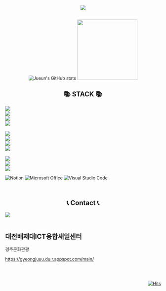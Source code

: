 <div align="center">
<img src="https://capsule-render.vercel.app/api?type=cylinder&height=100&color=0:0DBDFF,110:FFFF66&text=WELCOME!" />
<br><br>
        
![Jueun's GitHub stats](https://github-readme-stats.vercel.app/api?username=Janeee205&show_icons=true&theme=blue-green)
<img height="195"  style="margin-left:'5px'" src="https://github-readme-stats.vercel.app/api/top-langs/?username=Janeee205&layout=compact">

## 📚 STACK 📚
<div style="display:flex; flex-direction:column; align-items:flex-start;">
        <img src="https://img.shields.io/badge/html5-E34F26?style=flat-square&logo=html5&logoColor=white"> 
        <img src="https://img.shields.io/badge/css-1572B6?style=flat-square&logo=css3&logoColor=white"> 
        <img src="https://img.shields.io/badge/javascript-F7DF1E?style=flat-square&logo=javascript&logoColor=black"> 
        <img src="https://img.shields.io/badge/jquery-0769AD?style=flat-square&logo=jquery&logoColor=white"><br>
        <img src="https://img.shields.io/badge/react-61DAFB?style=flat-square&logo=react&logoColor=black"> 
        <img src="https://img.shields.io/badge/node.js-339933?style=flat-square&logo=Node.js&logoColor=white">
        <img src="https://img.shields.io/badge/express-000000?style=flat-square&logo=express&logoColor=white">
        <img src="https://img.shields.io/badge/mongoDB-47A248?style=flat-square&logo=MongoDB&logoColor=white"><br>
        <img src="https://img.shields.io/badge/figma-F24E1E?style=flat-square&logo=figma&logoColor=white">
        <img src="https://img.shields.io/badge/bootstrap-7952B3?style=flat-square&logo=bootstrap&logoColor=white">
        <img src="https://img.shields.io/badge/fontawesome-339AF0?style=flat-square&logo=fontawesome&logoColor=white">
        
![Notion](https://img.shields.io/badge/Notion-%23000000.svg?style=flat-square&logo=notion&logoColor=white)
![Microsoft Office](https://img.shields.io/badge/Microsoft_Office-D83B01?style=flat-square&logo=microsoft-office&logoColor=white)
![Visual Studio Code](https://img.shields.io/badge/Visual%20Studio%20Code-0078d7.svg?style=flat-square&logo=visual-studio-code&logoColor=white)
        
</div><br>

## 📞 Contact 📞
<div style="display:flex; flex-direction:row;">
    <a href="mailto:ga473625@gmail.com">
        <img src="https://img.shields.io/badge/Gmail-EA4335?style=for-the-badge&logo=Gmail&logoColor=white"> 
    </a>
</div><br>

</div>
    
<h2>대전배재대ICT융합새일센터</h2>

경주문화관광

https://gyeongjuuu.du.r.appspot.com/main/
<!--
**Janeee205/Janeee205** is a ✨ _special_ ✨ repository because its `README.md` (this file) appears on your GitHub profile.

Here are some ideas to get you started:

- 🔭 I’m currently working on ...
- 🌱 I’m currently learning ...
- 👯 I’m looking to collaborate on ...
- 🤔 I’m looking for help with ...
- 💬 Ask me about ...
- 📫 How to reach me: ...
- 😄 Pronouns: ...
- ⚡ Fun fact: ...
-->

<br><br>
<div align="right">
        
[![Hits](https://hits.seeyoufarm.com/api/count/incr/badge.svg?url=https%3A%2F%2Fgithub.com%2FJaneee205%2Fhit-counter&count_bg=%237E7E7E&title_bg=%232B2B2B&icon=postwoman.svg&icon_color=%238EBE72&title=hits&edge_flat=false)](https://hits.seeyoufarm.com)
</div>

